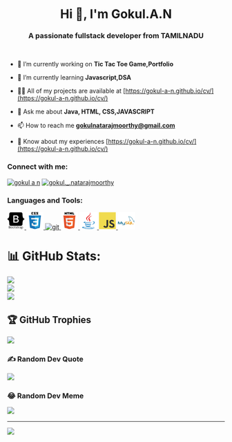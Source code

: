 <h1 align="center">Hi 👋, I'm Gokul.A.N</h1>
<h3 align="center">A passionate fullstack developer from TAMILNADU</h3>

<p align="left"> <a href="https://twitter.com/" target="blank"><img src="https://img.shields.io/twitter/follow/?logo=twitter&style=for-the-badge" alt="" /></a> </p>

- 🔭 I’m currently working on **Tic Tac Toe Game,Portfolio**

- 🌱 I’m currently learning **Javascript,DSA**

- 👨‍💻 All of my projects are available at [https://gokul-a-n.github.io/cv/](https://gokul-a-n.github.io/cv/)

- 💬 Ask me about **Java, HTML, CSS,JAVASCRIPT**

- 📫 How to reach me **gokulnatarajmoorthy@gmail.com**

- 📄 Know about my experiences [https://gokul-a-n.github.io/cv/](https://gokul-a-n.github.io/cv/)

<h3 align="left">Connect with me:</h3>
<p align="left">
<a href="https://www.linkedin.com/mwlite/home" target="blank"><img align="center" src="https://raw.githubusercontent.com/rahuldkjain/github-profile-readme-generator/master/src/images/icons/Social/linked-in-alt.svg" alt="gokul a n" height="30" width="40" /></a>
<a href="https://instagram.com/gokul._.natarajmoorthy" target="blank"><img align="center" src="https://raw.githubusercontent.com/rahuldkjain/github-profile-readme-generator/master/src/images/icons/Social/instagram.svg" alt="gokul._.natarajmoorthy" height="30" width="40" /></a>
</p>

<h3 align="left">Languages and Tools:</h3>
<p align="left"> <a href="https://getbootstrap.com" target="_blank" rel="noreferrer"> <img src="https://raw.githubusercontent.com/devicons/devicon/master/icons/bootstrap/bootstrap-plain-wordmark.svg" alt="bootstrap" width="40" height="40"/> </a> <a href="https://www.w3schools.com/css/" target="_blank" rel="noreferrer"> <img src="https://raw.githubusercontent.com/devicons/devicon/master/icons/css3/css3-original-wordmark.svg" alt="css3" width="40" height="40"/> </a> <a href="https://git-scm.com/" target="_blank" rel="noreferrer"> <img src="https://www.vectorlogo.zone/logos/git-scm/git-scm-icon.svg" alt="git" width="40" height="40"/> </a> <a href="https://www.w3.org/html/" target="_blank" rel="noreferrer"> <img src="https://raw.githubusercontent.com/devicons/devicon/master/icons/html5/html5-original-wordmark.svg" alt="html5" width="40" height="40"/> </a> <a href="https://www.java.com" target="_blank" rel="noreferrer"> <img src="https://raw.githubusercontent.com/devicons/devicon/master/icons/java/java-original.svg" alt="java" width="40" height="40"/> </a> <a href="https://developer.mozilla.org/en-US/docs/Web/JavaScript" target="_blank" rel="noreferrer"> <img src="https://raw.githubusercontent.com/devicons/devicon/master/icons/javascript/javascript-original.svg" alt="javascript" width="40" height="40"/> </a> <a href="https://www.mysql.com/" target="_blank" rel="noreferrer"> <img src="https://raw.githubusercontent.com/devicons/devicon/master/icons/mysql/mysql-original-wordmark.svg" alt="mysql" width="40" height="40"/> </a> </p>


# 📊 GitHub Stats:
![](https://github-readme-stats.vercel.app/api?username=GOKUL-A-N&theme=nightowl&hide_border=false&include_all_commits=true&count_private=false)<br/>
![](https://github-readme-streak-stats.herokuapp.com/?user=GOKUL-A-N&theme=nightowl&hide_border=false)<br/>
![](https://github-readme-stats.vercel.app/api/top-langs/?username=GOKUL-A-N&theme=nightowl&hide_border=false&include_all_commits=true&count_private=false&layout=compact)

## 🏆 GitHub Trophies
![](https://github-profile-trophy.vercel.app/?username=GOKUL-A-N&theme=radical&no-frame=false&no-bg=true&margin-w=4)

### ✍️ Random Dev Quote
![](https://quotes-github-readme.vercel.app/api?type=horizontal&theme=dark)

### 😂 Random Dev Meme
<img src="https://random-memer.herokuapp.com/" width="512px"/>

---
[![](https://visitcount.itsvg.in/api?id=GOKUL-A-N&icon=2&color=6)](https://visitcount.itsvg.in)

<!-- Proudly created with GPRM ( https://gprm.itsvg.in ) -->
